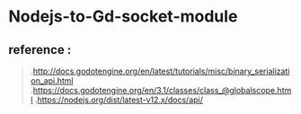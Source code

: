 # Nodejs-to-Gd-socket-module

## reference : 
>.http://docs.godotengine.org/en/latest/tutorials/misc/binary_serialization_api.html
>.https://docs.godotengine.org/en/3.1/classes/class_@globalscope.html
>.https://nodejs.org/dist/latest-v12.x/docs/api/
